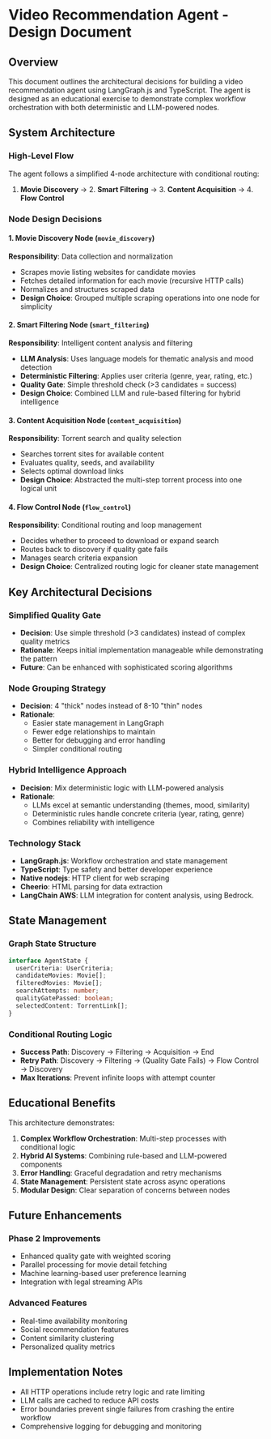 # Video Recommendation Agent - Design Document

## Overview

This document outlines the architectural decisions for building a video recommendation agent using LangGraph.js and TypeScript. The agent is designed as an educational exercise to demonstrate complex workflow orchestration with both deterministic and LLM-powered nodes.

## System Architecture

### High-Level Flow
The agent follows a simplified 4-node architecture with conditional routing:

1. **Movie Discovery** → 2. **Smart Filtering** → 3. **Content Acquisition** → 4. **Flow Control**

### Node Design Decisions

#### 1. Movie Discovery Node (`movie_discovery`)
**Responsibility**: Data collection and normalization
- Scrapes movie listing websites for candidate movies
- Fetches detailed information for each movie (recursive HTTP calls)
- Normalizes and structures scraped data
- **Design Choice**: Grouped multiple scraping operations into one node for simplicity

#### 2. Smart Filtering Node (`smart_filtering`) 
**Responsibility**: Intelligent content analysis and filtering
- **LLM Analysis**: Uses language models for thematic analysis and mood detection
- **Deterministic Filtering**: Applies user criteria (genre, year, rating, etc.)
- **Quality Gate**: Simple threshold check (>3 candidates = success)
- **Design Choice**: Combined LLM and rule-based filtering for hybrid intelligence

#### 3. Content Acquisition Node (`content_acquisition`)
**Responsibility**: Torrent search and quality selection
- Searches torrent sites for available content
- Evaluates quality, seeds, and availability
- Selects optimal download links
- **Design Choice**: Abstracted the multi-step torrent process into one logical unit

#### 4. Flow Control Node (`flow_control`)
**Responsibility**: Conditional routing and loop management
- Decides whether to proceed to download or expand search
- Routes back to discovery if quality gate fails
- Manages search criteria expansion
- **Design Choice**: Centralized routing logic for cleaner state management

## Key Architectural Decisions

### Simplified Quality Gate
- **Decision**: Use simple threshold (>3 candidates) instead of complex quality metrics
- **Rationale**: Keeps initial implementation manageable while demonstrating the pattern
- **Future**: Can be enhanced with sophisticated scoring algorithms

### Node Grouping Strategy
- **Decision**: 4 "thick" nodes instead of 8-10 "thin" nodes
- **Rationale**: 
  - Easier state management in LangGraph
  - Fewer edge relationships to maintain
  - Better for debugging and error handling
  - Simpler conditional routing

### Hybrid Intelligence Approach
- **Decision**: Mix deterministic logic with LLM-powered analysis
- **Rationale**:
  - LLMs excel at semantic understanding (themes, mood, similarity)
  - Deterministic rules handle concrete criteria (year, rating, genre)
  - Combines reliability with intelligence

### Technology Stack
- **LangGraph.js**: Workflow orchestration and state management
- **TypeScript**: Type safety and better developer experience
- **Native nodejs**: HTTP client for web scraping
- **Cheerio**: HTML parsing for data extraction
- **LangChain AWS**: LLM integration for content analysis, using Bedrock.

## State Management

### Graph State Structure
```typescript
interface AgentState {
  userCriteria: UserCriteria;
  candidateMovies: Movie[];
  filteredMovies: Movie[];
  searchAttempts: number;
  qualityGatePassed: boolean;
  selectedContent: TorrentLink[];
}
```

### Conditional Routing Logic
- **Success Path**: Discovery → Filtering → Acquisition → End
- **Retry Path**: Discovery → Filtering → (Quality Gate Fails) → Flow Control → Discovery
- **Max Iterations**: Prevent infinite loops with attempt counter

## Educational Benefits

This architecture demonstrates:

1. **Complex Workflow Orchestration**: Multi-step processes with conditional logic
2. **Hybrid AI Systems**: Combining rule-based and LLM-powered components
3. **Error Handling**: Graceful degradation and retry mechanisms
4. **State Management**: Persistent state across async operations
5. **Modular Design**: Clear separation of concerns between nodes

## Future Enhancements

### Phase 2 Improvements
- Enhanced quality gate with weighted scoring
- Parallel processing for movie detail fetching
- Machine learning-based user preference learning
- Integration with legal streaming APIs

### Advanced Features
- Real-time availability monitoring
- Social recommendation features
- Content similarity clustering
- Personalized quality metrics

## Implementation Notes

- All HTTP operations include retry logic and rate limiting
- LLM calls are cached to reduce API costs
- Error boundaries prevent single failures from crashing the entire workflow
- Comprehensive logging for debugging and monitoring
